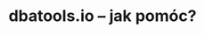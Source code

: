 ---
title: dbatools.io – jak pomóc?
tags: [dbatools, community, tools, sqlfamily]
excerpt: Skorzystaj z pracy i doświadczenia innych
lang: pl
ref: dbatoolshowtocontribute
permalink: /2020/04/dbatools-io-jak-pomoc/
permalink_en: /2020/04/dbatools-io-how-to-contribute/
---